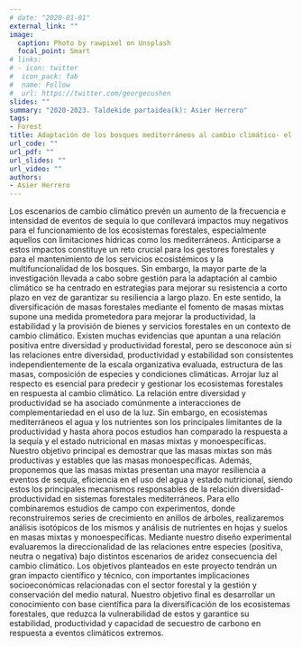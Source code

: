 ```yaml
---
# date: "2020-01-01"
external_link: ""
image:
  caption: Photo by rawpixel on Unsplash
  focal_point: Smart
# links:
# - icon: twitter
#  icon_pack: fab
#  name: Follow
#  url: https://twitter.com/georgecushen
slides: ""
summary: "2020-2023. Taldekide partaidea(k): Asier Herrero"
tags:
- Forest
title: Adaptación de los bosques mediterráneos al cambio climático- el papel de las masas mixtas en el fomento de la resiliencia a eventos de sequía (ADAPTAMIX, PID2019-110470RA-I00).
url_code: ""
url_pdf: ""
url_slides: ""
url_video: ""
authors: 
- Asier Herrero
---
```


Los escenarios de cambio climático prevén un aumento de la frecuencia e intensidad de eventos de sequía lo que conllevará impactos muy negativos para el funcionamiento de los ecosistemas forestales, especialmente aquellos con limitaciones hídricas como los mediterráneos. Anticiparse a estos impactos constituye un reto crucial para los gestores forestales y para el mantenimiento de los servicios ecosistémicos y la multifuncionalidad de los bosques. Sin embargo, la mayor parte de la investigación llevada a cabo sobre gestión para la adaptación al cambio climático se ha centrado en estrategias para mejorar su resistencia a corto plazo en vez de garantizar su resiliencia a largo plazo. En este sentido, la diversificación de masas forestales mediante el fomento de masas mixtas supone una medida prometedora para mejorar la productividad, la estabilidad y la provisión de bienes y servicios forestales en un contexto de cambio climático. Existen muchas evidencias que apuntan a una relación positiva entre diversidad y productividad forestal, pero se desconoce aún si las relaciones entre diversidad, productividad y estabilidad son consistentes independientemente de la escala organizativa evaluada, estructura de las masas, composición de especies y condiciones climáticas. Arrojar luz al respecto es esencial para predecir y gestionar los ecosistemas forestales en respuesta al cambio climático. La relación entre diversidad y productividad se ha asociado comúnmente a interacciones de complementariedad en el uso de la luz. Sin embargo, en ecosistemas mediterráneos el agua y los nutrientes son los principales limitantes de la productividad y hasta ahora pocos estudios han comparado la respuesta a la sequía y el estado nutricional en masas mixtas y monoespecíficas. Nuestro objetivo principal es demostrar que las masas mixtas son más productivas y estables que las masas monoespecíficas. Además, proponemos que las masas mixtas presentan una mayor resiliencia a eventos de sequía, eficiencia en el uso del agua y estado nutricional, siendo estos los principales mecanismos responsables de la relación diversidad-productividad en sistemas forestales mediterráneos. Para ello combinaremos estudios de campo con experimentos, donde reconstruiremos series de crecimiento en anillos de árboles, realizaremos análisis isotópicos de los mismos y análisis de nutrientes en hojas y suelos en masas mixtas y monoespecíficas. Mediante nuestro diseño experimental evaluaremos la direccionalidad de las relaciones entre especies (positiva, neutra o negativa) bajo distintos escenarios de aridez consecuencia del cambio climático. Los objetivos planteados en este proyecto tendrán un gran impacto científico y técnico, con importantes implicaciones socioeconómicas relacionadas con el sector forestal y la gestión y conservación del medio natural. Nuestro objetivo final es desarrollar un conocimiento con base científica para la diversificación de los ecosistemas forestales, que reduzca la vulnerabilidad de estos y garantice su estabilidad, productividad y capacidad de secuestro de carbono en respuesta a eventos climáticos extremos. 
